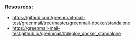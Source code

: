 ### Resources:
* https://github.com/greenmail-mail-test/greenmail/tree/master/greenmail-docker/standalone
* https://greenmail-mail-test.github.io/greenmail/#deploy_docker_standalone